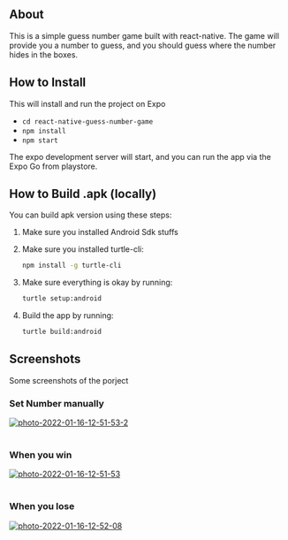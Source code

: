## About

This is a simple guess number game built with react-native. The game will provide you a number to guess, and you should guess where the number hides in the boxes.

## How to Install

This will install and run the project on Expo

- `cd react-native-guess-number-game`
- `npm install`
- `npm start`

The expo development server will start, and you can run the app via the Expo Go from playstore.

## How to Build .apk (locally)

You can build apk version using these steps:

1. Make sure you installed Android Sdk stuffs
2. Make sure you installed turtle-cli:

   ```bash
   npm install -g turtle-cli
   ```

4. Make sure everything is okay by running:

    ```bash
    turtle setup:android
    ```

5. Build the app by running:

    ```bash
    turtle build:android
    ```

## Screenshots

Some screenshots of the porject

### Set Number manually

<a href="https://postimg.cc/N2Q0PKCF" target="_blank"><img src="https://i.postimg.cc/tJxVJPh3/photo-2022-01-16-12-51-53-2.jpg" alt="photo-2022-01-16-12-51-53-2"/></a><br/><br/>

### When you win

<a href="https://postimg.cc/gXFj8Svv" target="_blank"><img src="https://i.postimg.cc/d1DCMg3S/photo-2022-01-16-12-51-53.jpg" alt="photo-2022-01-16-12-51-53"/></a><br/><br/>

### When you lose

<a href="https://postimg.cc/R67FR7R2" target="_blank"><img src="https://i.postimg.cc/G2Nybzs3/photo-2022-01-16-12-52-08.jpg" alt="photo-2022-01-16-12-52-08"/></a><br/><br/>
